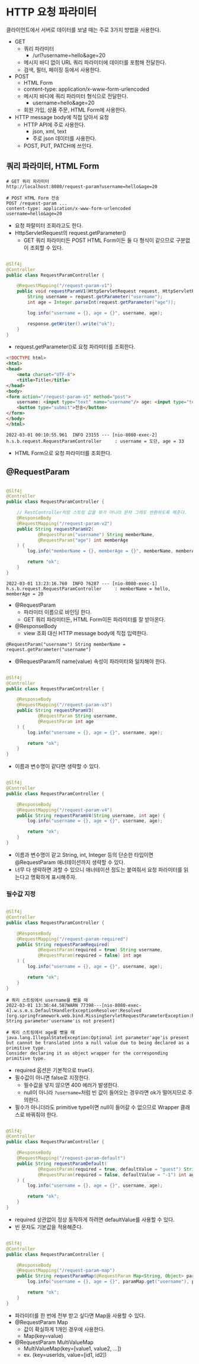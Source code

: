 # HTTP 요청 파라미터

클라이언트에서 서버로 데이터를 보낼 때는 주로 3가지 방법을 사용한다.

- GET
    - 쿼리 파라미터
        - /url?username=hello&age=20
    - 메시지 바디 없이 URL 쿼리 파라미터에 데이터를 포함해 전달한다.
    - 검색, 필터, 페이징 등에서 사용한다.
- POST
    - HTML Form
    - content-type: application/x-www-form-urlencoded
    - 메시지 바디에 쿼리 파라미터 형식으로 전달한다.
        - username=hello&age=20
    - 회원 가입, 상품 주문, HTML Form에 사용한다.
- HTTP message body에 직접 담아서 요청
    - HTTP API에 주로 사용한다.
        - json, xml, text
        - 주로 json 데이터를 사용한다.
    - POST, PUT, PATCH에 쓰인다.

## 쿼리 파라미터, HTML Form

```text
# GET 쿼리 파라미터
http://localhost:8080/request-param?username=hello&age=20

# POST HTML Form 전송
POST /request-param ...
content-type: application/x-www-form-urlencoded
username=hello&age=20
```

- 요청 파랄미터 조회라고도 한다.
- HttpServletRequest의 request.getParameter()
    - GET 쿼리 파라미터든 POST HTML Form이든 둘 다 형식이 같으므로 구분없이 조회할 수 있다.

```java

@Slf4j
@Controller
public class RequestParamController {

    @RequestMapping("/request-param-v1")
    public void requestParamV1(HttpServletRequest request, HttpServletResponse response) throws IOException {
        String username = request.getParameter("username");
        int age = Integer.parseInt(request.getParameter("age"));

        log.info("username = {}, age = {}", username, age);

        response.getWriter().write("ok");
    }
}
```

- request.getParameter()로 요청 파라미터를 조회한다.

```html
<!DOCTYPE html>
<html>
<head>
    <meta charset="UTF-8">
    <title>Title</title>
</head>
<body>
<form action="/request-param-v1" method="post">
    username: <input type="text" name="username"/> age: <input type="text" name="age"/>
    <button type="submit">전송</button>
</form>
</body>
</html>
```

```text
2022-03-01 00:10:55.961  INFO 23155 --- [nio-8080-exec-2] h.s.b.request.RequestParamController     : username = 도던, age = 33
```

- HTML Form으로 요청 파라미터를 조회한다.

## @RequestParam

```java

@Slf4j
@Controller
public class RequestParamController {

    // RestController처럼 스트링 값을 뷰가 아니라 문자 그래도 반환하도록 해준다.
    @ResponseBody
    @RequestMapping("/request-param-v2")
    public String requestParamV2(
            @RequestParam("username") String memberName,
            @RequestParam("age") int memberAge
    ) {
        log.info("memberName = {}, memberAge = {}", memberName, memberAge);

        return "ok";
    }
}
```

```text
2022-03-01 13:23:16.760  INFO 76287 --- [nio-8080-exec-1] h.s.b.request.RequestParamController     : memberName = hello, memberAge = 20
```

- @RequestParam
    - 파라미터 이름으로 바인딩 한다.
    - GET 쿼리 파라미터든, HTML Form이든 파라미터를 잘 받아온다.
- @ResponseBody
    - view 조회 대신 HTTP message body에 직접 입력한다.

```text
@RequestParam("username") String memberName = request.getParameter("username")
```

- @RequestParam의 name(value) 속성이 파라미터와 일치해야 한다.

```java

@Slf4j
@Controller
public class RequestParamController {

    @ResponseBody
    @RequestMapping("/request-param-v3")
    public String requestParamV3(
            @RequestParam String username,
            @RequestParam int age
    ) {
        log.info("username = {}, age = {}", username, age);

        return "ok";
    }
}

```

- 이름과 변수명이 같다면 생략할 수 있다.

````java

@Slf4j
@Controller
public class RequestParamController {

    @ResponseBody
    @RequestMapping("/request-param-v4")
    public String requestParamV4(String username, int age) {
        log.info("username = {}, age = {}", username, age);

        return "ok";
    }
}
````

- 이름과 변수명이 같고 String, int, Integer 등의 단순한 타입이면 @RequestParam 애너테이션까지 생략할 수 있다.
- 너무 다 생략하면 과할 수 있으니 애너테이션 정도는 붙여줘서 요청 파라미터를 읽는다고 명확하게 표시해주자.

### 필수값 지정

```java

@Slf4j
@Controller
public class RequestParamController {

    @ResponseBody
    @RequestMapping("/request-param-required")
    public String requestParamRequired(
            @RequestParam(required = true) String username,
            @RequestParam(required = false) int age
    ) {
        log.info("username = {}, age = {}", username, age);

        return "ok";
    }
}
```

```text
# 쿼리 스트링에서 username을 뺐을 때
2022-03-01 13:36:44.587WARN 77398---[nio-8080-exec-4].w.s.m.s.DefaultHandlerExceptionResolver:Resolved
[org.springframework.web.bind.MissingServletRequestParameterException:Required String parameter'username'is not present]

# 쿼리 스트링에서 age를 뺐을 때
java.lang.IllegalStateException:Optional int parameter'age'is present but cannot be translated into a null value due to being declared as a primitive type.
Consider declaring it as object wrapper for the corresponding primitive type.
```

- required 옵션은 기본적으로 true다.
- 필수값이 아니면 false로 지정한다.
    - 필수값을 넣지 않으면 400 에러가 발생한다.
    - null이 아니라 `?username=`처럼 빈 값이 들어오는 경우라면 ok가 떨어지므로 주의한다.
- 필수가 아니더라도 primitive type이면 null이 들어갈 수 없으므로 Wrapper 클래스로 바꿔줘야 한다.

```java

@Slf4j
@Controller
public class RequestParamController {

    @ResponseBody
    @RequestMapping("/request-param-default")
    public String requestParamDefault(
            @RequestParam(required = true, defaultValue = "guest") String username,
            @RequestParam(required = false, defaultValue = "-1") int age
    ) {
        log.info("username = {}, age = {}", username, age);

        return "ok";
    }
}
```

- required 상관없이 정상 동작하게 하려면 defaultValue를 사용할 수 있다.
- 빈 문자도 기본값을 적용해준다.

```java

@Slf4j
@Controller
public class RequestParamController {

    @ResponseBody
    @RequestMapping("/request-param-map")
    public String requestParamMap(@RequestParam Map<String, Object> paramMap) {
        log.info("username = {}, age = {}", paramMap.get("username"), paramMap.get("age"));

        return "ok";
    }
}
```

- 파라미터를 한 번에 전부 받고 싶다면 Map을 사용할 수 있다.
- @RequestParam Map
    - 값이 확실하게 1개인 경우에 사용한다.
    - Map(key=value)
- @RequestParam MultiValueMap
    - MultiValueMap(key=[value1, value2, ...])
    - ex. (key=userIds, value=[id1, id2])